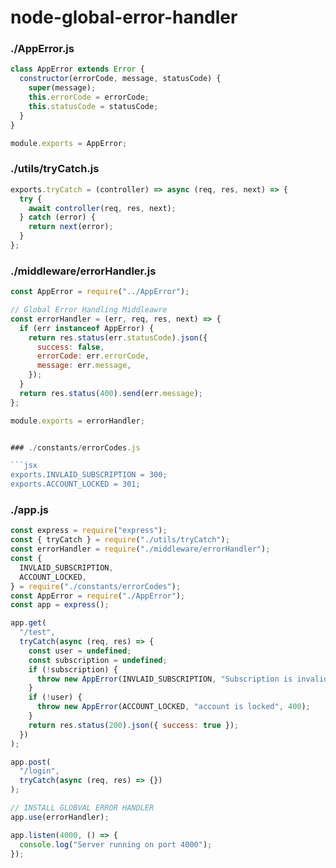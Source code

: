 # node-global-error-handler

### ./AppError.js

```jsx
class AppError extends Error {
  constructor(errorCode, message, statusCode) {
    super(message);
    this.errorCode = errorCode;
    this.statusCode = statusCode;
  }
}

module.exports = AppError;
```

### ./utils/tryCatch.js
```jsx 
exports.tryCatch = (controller) => async (req, res, next) => {
  try {
    await controller(req, res, next);
  } catch (error) {
    return next(error);
  }
};

```

### ./middleware/errorHandler.js
```jsx
const AppError = require("../AppError");

// Global Error Handling Middleawre
const errorHandler = (err, req, res, next) => {
  if (err instanceof AppError) {
    return res.status(err.statusCode).json({
      success: false,
      errorCode: err.errorCode,
      message: err.message,
    });
  }
  return res.status(400).send(err.message);
};

module.exports = errorHandler;


### ./constants/errorCodes.js

```jsx
exports.INVLAID_SUBSCRIPTION = 300;
exports.ACCOUNT_LOCKED = 301;
```

### ./app.js
```jsx
const express = require("express");
const { tryCatch } = require("./utils/tryCatch");
const errorHandler = require("./middleware/errorHandler");
const {
  INVLAID_SUBSCRIPTION,
  ACCOUNT_LOCKED,
} = require("./constants/errorCodes");
const AppError = require("./AppError");
const app = express();

app.get(
  "/test",
  tryCatch(async (req, res) => {
    const user = undefined;
    const subscription = undefined;
    if (!subscription) {
      throw new AppError(INVLAID_SUBSCRIPTION, "Subscription is invalid", 400);
    }
    if (!user) {
      throw new AppError(ACCOUNT_LOCKED, "account is locked", 400);
    }
    return res.status(200).json({ success: true });
  })
);

app.post(
  "/login",
  tryCatch(async (req, res) => {})
);

// INSTALL GLOBVAL ERROR HANDLER
app.use(errorHandler);

app.listen(4000, () => {
  console.log("Server running on port 4000");
});

```
